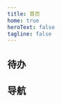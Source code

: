 ```yaml
---
title: 首页
home: true
heroText: false
tagline: false
---
```


## 待办

## 导航

<HomeView></HomeView>

<script lang="ts" setup>
import HomeView from '!/components/HomeView.vue'
</script>
